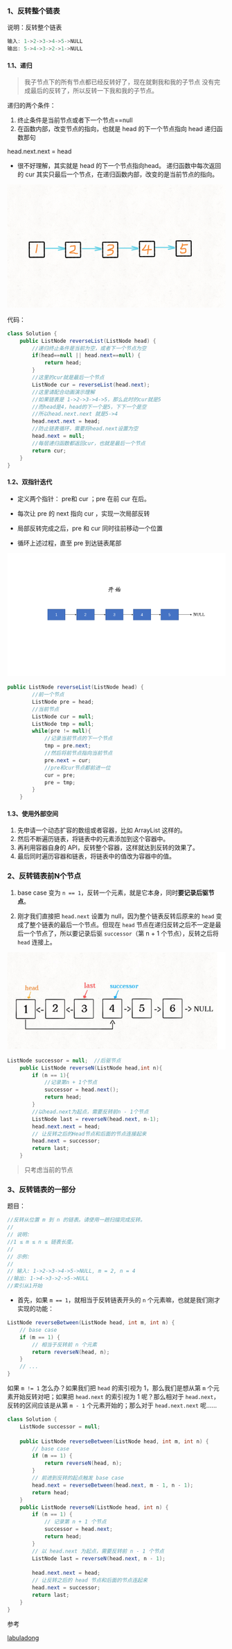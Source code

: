 ### 1、反转整个链表

说明：反转整个链表

```java
输入: 1->2->3->4->5->NULL
输出: 5->4->3->2->1->NULL 
```

#### 1.1、递归

> 我子节点下的所有节点都已经反转好了，现在就剩我和我的子节点 没有完成最后的反转了，所以反转一下我和我的子节点。

递归的两个条件：

1. 终止条件是当前节点或者下一个节点==null
2. 在函数内部，改变节点的指向，也就是 head 的下一个节点指向 head 递归函数那句

head.next.next = head

- 很不好理解，其实就是 head 的下一个节点指向head。
  递归函数中每次返回的 cur 其实只最后一个节点，在递归函数内部，改变的是当前节点的指向。

![7d8712af4fbb870537607b1dd95d66c248eb178db4319919c32d9304ee85b602-迭代](../../../image/7d8712af4fbb870537607b1dd95d66c248eb178db4319919c32d9304ee85b602-迭代.gif)

代码：

```java
class Solution {
    public ListNode reverseList(ListNode head) {
        //递归终止条件是当前为空，或者下一个节点为空
        if(head==null || head.next==null) {
            return head;
        }
        //这里的cur就是最后一个节点
        ListNode cur = reverseList(head.next);
        //这里请配合动画演示理解
        //如果链表是 1->2->3->4->5，那么此时的cur就是5
        //而head是4，head的下一个是5，下下一个是空
        //所以head.next.next 就是5->4
        head.next.next = head;
        //防止链表循环，需要将head.next设置为空
        head.next = null;
        //每层递归函数都返回cur，也就是最后一个节点
        return cur;
    }
}
```

#### 1.2、双指针迭代

- 定义两个指针： pre和 cur ；pre 在前 cur 在后。

- 每次让 pre 的 next 指向 cur ，实现一次局部反转

- 局部反转完成之后，pre 和 cur 同时往前移动一个位置

- 循环上述过程，直至 pre 到达链表尾部

![9ce26a709147ad9ce6152d604efc1cc19a33dc5d467ed2aae5bc68463fdd2888](../../../image/9ce26a709147ad9ce6152d604efc1cc19a33dc5d467ed2aae5bc68463fdd2888.gif)

```java
public ListNode reverseList(ListNode head) {
        //前一个节点
        ListNode pre = head;
        //当前节点
        ListNode cur = null;
        ListNode tmp = null;
        while(pre != null){
            //记录当前节点的下一个节点
            tmp = pre.next;
            //然后将前节点指向当前节点
            pre.next = cur;
            //pre和cur节点都前进一位
            cur = pre;
            pre = tmp;
        }
    }
```

#### 1.3、使用外部空间

1. 先申请一个动态扩容的数组或者容器，比如 ArrayList 这样的。
2. 然后不断遍历链表，将链表中的元素添加到这个容器中。
3. 再利用容器自身的 API，反转整个容器，这样就达到反转的效果了。
4. 最后同时遍历容器和链表，将链表中的值改为容器中的值。



### 2、反转链表前N个节点

1. base case 变为 `n == 1`，反转一个元素，就是它本身，同时**要记录后驱节点**。

2. 刚才我们直接把 `head.next` 设置为 null，因为整个链表反转后原来的 `head` 变成了整个链表的最后一个节点。但现在 `head` 节点在递归反转之后不一定是最后一个节点了，所以要记录后驱 `successor`（第 n + 1 个节点），反转之后将 `head` 连接上。

![1609759763544](../../../image/1609759763544.png)

```java
ListNode successor = null;  //后驱节点
    public ListNode reverseN(ListNode head,int n){
        if (n == 1){
            //记录第n + 1个节点
            successor = head.next();
            return head;
        }
        //以head.next为起点，需要反转前n - 1个节点
        ListNode last = reverseN(head.next, n-1);
        head.next.next = head;
        // 让反转之后的Head节点和后面的节点连接起来
        head.next = successor;
        return last;
    }
```

> 只考虑当前的节点



### 3、反转链表的一部分 

题目：

```java
//反转从位置 m 到 n 的链表。请使用一趟扫描完成反转。 
//
// 说明: 
//1 ≤ m ≤ n ≤ 链表长度。 
//
// 示例: 
//
// 输入: 1->2->3->4->5->NULL, m = 2, n = 4
//输出: 1->4->3->2->5->NULL 
//索引从1开始
```

- 首先，如果 `m == 1`，就相当于反转链表开头的 `n` 个元素嘛，也就是我们刚才实现的功能：

```java
ListNode reverseBetween(ListNode head, int m, int n) {
    // base case
    if (m == 1) {
        // 相当于反转前 n 个元素
        return reverseN(head, n);
    }
    // ...
}
```

如果 `m != 1` 怎么办？如果我们把 `head` 的索引视为 1，那么我们是想从第 `m` 个元素开始反转对吧；如果把 `head.next` 的索引视为 1 呢？那么相对于 `head.next`，反转的区间应该是从第 `m - 1` 个元素开始的；那么对于 `head.next.next` 呢……

```java
class Solution {
    ListNode successor = null;

    public ListNode reverseBetween(ListNode head, int m, int n) {
        // base case
        if (m == 1) {
            return reverseN(head, n);
        }
        // 前进到反转的起点触发 base case
        head.next = reverseBetween(head.next, m - 1, n - 1);
        return head;
    }
    public ListNode reverseN(ListNode head, int n) {
        if (n == 1) {
            // 记录第 n + 1 个节点
            successor = head.next;
            return head;
        }
        // 以 head.next 为起点，需要反转前 n - 1 个节点
        ListNode last = reverseN(head.next, n - 1);

        head.next.next = head;
        // 让反转之后的 head 节点和后面的节点连起来
        head.next = successor;
        return last;
    }
}
```



参考

[labuladong](https://labuladong.gitee.io/algo/%E6%95%B0%E6%8D%AE%E7%BB%93%E6%9E%84%E7%B3%BB%E5%88%97/%E9%80%92%E5%BD%92%E5%8F%8D%E8%BD%AC%E9%93%BE%E8%A1%A8%E7%9A%84%E4%B8%80%E9%83%A8%E5%88%86.html#%E4%BA%8C%E3%80%81%E5%8F%8D%E8%BD%AC%E9%93%BE%E8%A1%A8%E5%89%8D-n-%E4%B8%AA%E8%8A%82%E7%82%B9)